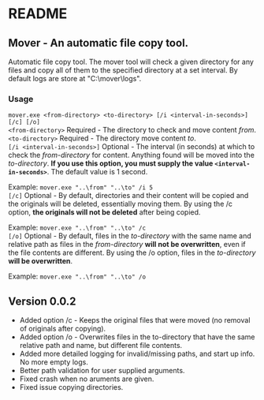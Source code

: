 # README

## Mover - An automatic file copy tool.

Automatic file copy tool. The mover tool will check a given directory for any files and copy all of them to the specified directory at a set interval. By default logs are store at "C:\mover\logs".

### Usage
`mover.exe <from-directory> <to-directory> [/i <interval-in-seconds>] [/c] [/o]`
<br>
`<from-directory>`
Required - The directory to check and move content *from*.
<br>
`<to-directory>`
Required - The directory move content *to*.
<br>
`[/i <interval-in-seconds>]`
Optional - The interval (in seconds) at which to check the *from-directory* for content. Anything found will be moved into the *to-directory*. **If you use this option, you must supply the value `<interval-in-seconds>`**. The default value is 1 second.  

Example: `mover.exe "..\from" "..\to" /i 5`
<br>
`[/c]`
Optional - By default, directories and their content will be copied and the originals will be deleted, essentially moving them. By using the /c option, **the originals will not be deleted** after being copied.  

Example: `mover.exe "..\from" "..\to" /c`
<br>
`[/o]`
Optional - By default, files in the *to-directory* with the same name and relative path as files in the *from-directory* **will not be overwritten**, even if the file contents are different. By using the /o option, files in the *to-directory* **will be overwritten**.

Example: `mover.exe "..\from" "..\to" /o`
<br>
## Version 0.0.2
- Added option /c - Keeps the original files that were moved (no removal of originals after copying).
- Added option /o - Overwrites files in the to-directory that have the same relative path and name, but different file contents.
- Added more detailed logging for invalid/missing paths, and start up info. No more empty logs.
- Better path validation for user supplied arguments.
- Fixed crash when no aruments are given.
- Fixed issue copying directories.